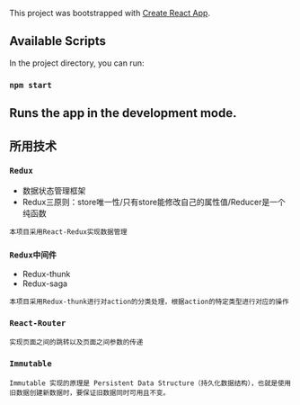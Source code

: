This project was bootstrapped with [Create React App](https://github.com/facebook/create-react-app).
## Available Scripts
In the project directory, you can run:
### `npm start`
Runs the app in the development mode.<br>
--- 
## 所用技术

### `Redux`
 * 数据状态管理框架
 * Redux三原则：store唯一性/只有store能修改自己的属性值/Reducer是一个纯函数
 
 `本项目采用React-Redux实现数据管理`

### `Redux中间件`
 * Redux-thunk
 * Redux-saga
 
`本项目采用Redux-thunk进行对action的分类处理，根据action的特定类型进行对应的操作`
### `React-Router`
`实现页面之间的跳转以及页面之间参数的传递`
### `Immutable`
`Immutable 实现的原理是 Persistent Data Structure（持久化数据结构），也就是使用旧数据创建新数据时，要保证旧数据同时可用且不变。`

